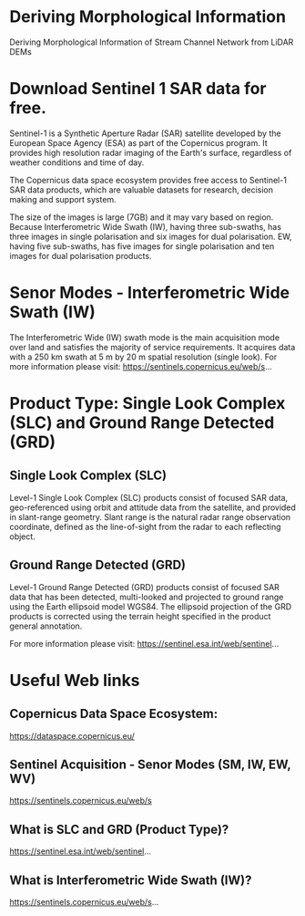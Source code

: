 # Deriving Morphological Information
Deriving Morphological Information of Stream Channel Network from LiDAR DEMs

# Download Sentinel 1 SAR data for free. 

Sentinel-1 is a Synthetic Aperture Radar (SAR) satellite developed by the European Space Agency (ESA) as part of the Copernicus program. It provides high resolution radar imaging of the Earth's surface, regardless of weather conditions and time of day. 

The Copernicus data space ecosystem provides free access to Sentinel-1 SAR data products, which are valuable datasets for research, decision making and support system.

The size of the images is large (7GB) and it may vary based on region. Because Interferometric Wide Swath (IW), having three sub-swaths, has three images in single polarisation and six images for dual polarisation. EW, having five sub-swaths, has five images for single polarisation and ten images for dual polarisation products.

# Senor Modes - Interferometric Wide Swath (IW)
The Interferometric Wide (IW) swath mode is the main acquisition mode over land and satisfies the majority of service requirements. 
It acquires data with a 250 km swath at 5 m by 20 m spatial resolution (single look). 
For more information please visit: https://sentinels.copernicus.eu/web/s...

# Product Type: Single Look Complex (SLC) and Ground Range Detected (GRD)

## Single Look Complex (SLC) 
Level-1 Single Look Complex (SLC) products consist of focused SAR data, geo-referenced using orbit and attitude data from the satellite, and provided in slant-range geometry. Slant range is the natural radar range observation coordinate, defined as the line-of-sight from the radar to each reflecting object. 

## Ground Range Detected (GRD)
Level-1 Ground Range Detected (GRD) products consist of focused SAR data that has been detected, multi-looked and projected to ground range using the Earth ellipsoid model WGS84. The ellipsoid projection of the GRD products is corrected using the terrain height specified in the product general annotation. 

For more information please visit: https://sentinel.esa.int/web/sentinel...

# Useful Web links

## Copernicus Data Space Ecosystem:
https://dataspace.copernicus.eu/

## Sentinel Acquisition - Senor Modes (SM, IW, EW, WV)
https://sentinels.copernicus.eu/web/s

## What is SLC and GRD (Product Type)?
https://sentinel.esa.int/web/sentinel...

## What is Interferometric Wide Swath (IW)?
https://sentinels.copernicus.eu/web/s...
